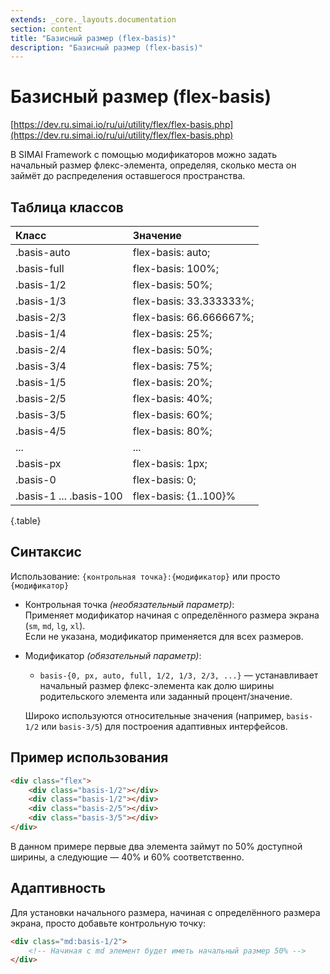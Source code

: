 ```yaml
---
extends: _core._layouts.documentation
section: content
title: "Базисный размер (flex-basis)"
description: "Базисный размер (flex-basis)"
---
```


# Базисный размер (flex-basis)

[https://dev.ru.simai.io/ru/ui/utility/flex/flex-basis.php](https://dev.ru.simai.io/ru/ui/utility/flex/flex-basis.php)

В SIMAI Framework с помощью модификаторов можно задать начальный размер флекс-элемента, определяя, сколько места он
займёт до распределения оставшегося пространства.

## Таблица классов

| Класс                   | Значение                |
|:------------------------|:------------------------|
| .basis-auto             | flex-basis: auto;       |
| .basis-full             | flex-basis: 100%;       |
| .basis-1/2              | flex-basis: 50%;        |
| .basis-1/3              | flex-basis: 33.333333%; |
| .basis-2/3              | flex-basis: 66.666667%; |
| .basis-1/4              | flex-basis: 25%;        |
| .basis-2/4              | flex-basis: 50%;        |
| .basis-3/4              | flex-basis: 75%;        |
| .basis-1/5              | flex-basis: 20%;        |
| .basis-2/5              | flex-basis: 40%;        |
| .basis-3/5              | flex-basis: 60%;        |
| .basis-4/5              | flex-basis: 80%;        |
| ...                     | ...                     |
| .basis-px               | flex-basis: 1px;        |
| .basis-0                | flex-basis: 0;          |
| .basis-1 ... .basis-100 | flex-basis: {1..100}%   |
{.table}

## Синтаксис

Использование: `{контрольная точка}:{модификатор}` или просто `{модификатор}`

- Контрольная точка *(необязательный параметр)*:  
  Применяет модификатор начиная с определённого размера экрана (`sm`, `md`, `lg`, `xl`).  
  Если не указана, модификатор применяется для всех размеров.

- Модификатор *(обязательный параметр)*:

    - `basis-{0, px, auto, full, 1/2, 1/3, 2/3, ...}` — устанавливает начальный размер флекс-элемента как долю ширины
      родительского элемента или заданный процент/значение.

  Широко используются относительные значения (например, `basis-1/2` или `basis-3/5`) для построения адаптивных
  интерфейсов.

## Пример использования

```html
<div class="flex">
    <div class="basis-1/2"></div>
    <div class="basis-1/2"></div>
    <div class="basis-2/5"></div>
    <div class="basis-3/5"></div>
</div>
```

В данном примере первые два элемента займут по 50% доступной ширины, а следующие — 40% и 60% соответственно.

## Адаптивность

Для установки начального размера, начиная с определённого размера экрана, просто добавьте контрольную точку:

```html
<div class="md:basis-1/2">
    <!-- Начиная с md элемент будет иметь начальный размер 50% -->
</div>
```
